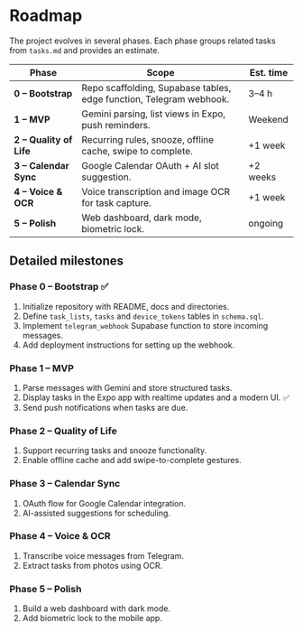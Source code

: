 # Roadmap

The project evolves in several phases. Each phase groups related tasks from `tasks.md` and provides an estimate.

| Phase | Scope | Est. time |
| --- | --- | --- |
| **0 – Bootstrap** | Repo scaffolding, Supabase tables, edge function, Telegram webhook. | 3–4 h |
| **1 – MVP** | Gemini parsing, list views in Expo, push reminders. | Weekend |
| **2 – Quality of Life** | Recurring rules, snooze, offline cache, swipe to complete. | +1 week |
| **3 – Calendar Sync** | Google Calendar OAuth + AI slot suggestion. | +2 weeks |
| **4 – Voice & OCR** | Voice transcription and image OCR for task capture. | +1 week |
| **5 – Polish** | Web dashboard, dark mode, biometric lock. | ongoing |

## Detailed milestones

### Phase 0 – Bootstrap ✅
1. Initialize repository with README, docs and directories.
2. Define `task_lists`, `tasks` and `device_tokens` tables in `schema.sql`.
3. Implement `telegram_webhook` Supabase function to store incoming messages.
4. Add deployment instructions for setting up the webhook.

### Phase 1 – MVP
1. Parse messages with Gemini and store structured tasks.
2. Display tasks in the Expo app with realtime updates and a modern UI. ✅
3. Send push notifications when tasks are due.

### Phase 2 – Quality of Life
1. Support recurring tasks and snooze functionality.
2. Enable offline cache and add swipe-to-complete gestures.

### Phase 3 – Calendar Sync
1. OAuth flow for Google Calendar integration.
2. AI-assisted suggestions for scheduling.

### Phase 4 – Voice & OCR
1. Transcribe voice messages from Telegram.
2. Extract tasks from photos using OCR.

### Phase 5 – Polish
1. Build a web dashboard with dark mode.
2. Add biometric lock to the mobile app.
